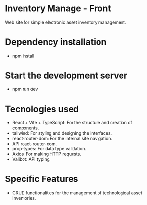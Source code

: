 # Inventory Manage - Front

Web site for simple electronic asset inventory management.

# Dependency installation

 - npm install

# Start the development server

 - npm run dev

# Tecnologies used

 - React + Vite + TypeScript: For the structure and creation of components.
 - tailwind: For styling and designing the interfaces.
 - react-router-dom: For the internal site navigation.
 - API react-router-dom.
 - prop-types: For data type validation.
 - Axios: For making HTTP requests. 
 - Valibot: API typing. 

# Specific Features 

 - CRUD functionalities for the management of technological asset inventories.